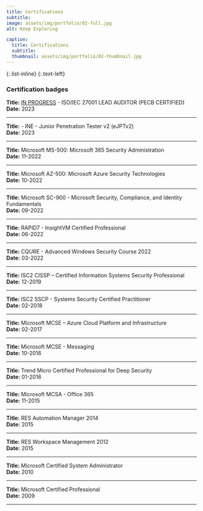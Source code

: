 ```yaml
---
title: Certifications
subtitle: 
image: assets/img/portfolio/02-full.jpg
alt: Keep Exploring

caption:
  title: Certifications
  subtitle: 
  thumbnail: assets/img/portfolio/02-thumbnail.jpg
---
```





{:.list-inline}
{:.text-left}

### Certification badges


**Title:** <u>IN PROGRESS</u> - ISO/IEC 27001 LEAD AUDITOR (PECB CERTIFIED)<br/>
**Date:** 2023

------
**Title:** - INE - Junior Penetration Tester v2 (eJPTv2)<br/>
**Date:** 2023

------

**Title:** Microsoft MS-500: Microsoft 365 Security Administration<br/>
**Date:** 11-2022

------

**Title:** Microsoft AZ-500: Microsoft Azure Security Technologies<br/>
**Date:** 10-2022

------

**Title:** Microsoft SC-900 - Microsoft Security, Compliance, and Identity Fundamentals<br/>
**Date:** 09-2022

------

**Title:** RAPID7 - InsightVM Certified Professional<br/>
**Date:** 06-2022

------

**Title:** CQURE - Advanced Windows Security Course 2022<br/>
**Date:** 03-2022

------

**Title:** ISC2 CISSP – Certified Information Systems Security Professional<br/>
**Date:** 12-2019

------

**Title:**  ISC2 SSCP - Systems Security Certified Practitioner<br/>
**Date:** 02-2018

------

**Title:** Microsoft MCSE – Azure Cloud Platform and Infrastructure<br/>
**Date:** 02-2017

------

**Title:**  Microsoft MCSE - Messaging<br/>
**Date:** 10-2016


------

**Title:** Trend Micro Certified Professional for Deep Security<br/>
**Date:** 01-2016

------

**Title:** Microsoft MCSA - Office 365<br/>
**Date:** 11-2015

------

**Title:** RES Automation Manager 2014<br/>
**Date:** 2015

------

**Title:** RES Workspace Management 2012<br/>
**Date:** 2015

------

**Title:** Microsoft Certified System Administrator<br/>
**Date:** 2010

------
**Title:** Microsoft Certified Professional<br/>
**Date:** 2009

------
